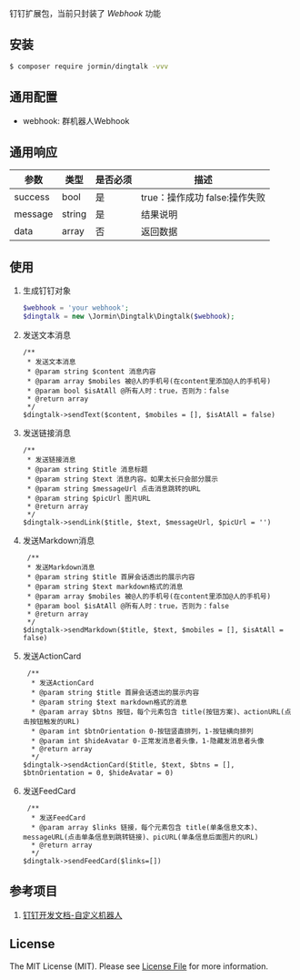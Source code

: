 钉钉扩展包，当前只封装了 *Webhook* 功能

## 安装

``` bash
$ composer require jormin/dingtalk -vvv
```

## 通用配置

 - webhook: 群机器人Webhook

## 通用响应

| 参数  | 类型  | 是否必须  | 描述  |
| ------------ | ------------ | ------------ | ------------ |
| success| bool | 是 | true：操作成功 false:操作失败 |
| message | string | 是 | 结果说明 |
| data | array | 否 | 返回数据 |


## 使用

1. 生成钉钉对象

    ``` php
    $webhook = 'your webhook';
    $dingtalk = new \Jormin\Dingtalk\Dingtalk($webhook);
    ```

2. 发送文本消息

    ```
    /**
     * 发送文本消息
     * @param string $content 消息内容
     * @param array $mobiles 被@人的手机号(在content里添加@人的手机号)
     * @param bool $isAtAll @所有人时：true，否则为：false
     * @return array
     */
    $dingtalk->sendText($content, $mobiles = [], $isAtAll = false)
    ```

3. 发送链接消息

    ```
    /**
     * 发送链接消息
     * @param string $title 消息标题
     * @param string $text 消息内容。如果太长只会部分展示
     * @param string $messageUrl 点击消息跳转的URL
     * @param string $picUrl 图片URL
     * @return array
     */
    $dingtalk->sendLink($title, $text, $messageUrl, $picUrl = '')
    ```

4. 发送Markdown消息

    ```
     /**
     * 发送Markdown消息
     * @param string $title 首屏会话透出的展示内容
     * @param string $text markdown格式的消息
     * @param array $mobiles 被@人的手机号(在content里添加@人的手机号)
     * @param bool $isAtAll @所有人时：true，否则为：false
     * @return array
     */
    $dingtalk->sendMarkdown($title, $text, $mobiles = [], $isAtAll = false)
    ```

5. 发送ActionCard

    ```
     /**
      * 发送ActionCard
      * @param string $title 首屏会话透出的展示内容
      * @param string $text markdown格式的消息
      * @param array $btns 按钮，每个元素包含 title(按钮方案)、actionURL(点击按钮触发的URL)
      * @param int $btnOrientation 0-按钮竖直排列，1-按钮横向排列
      * @param int $hideAvatar 0-正常发消息者头像，1-隐藏发消息者头像
      * @return array
      */
    $dingtalk->sendActionCard($title, $text, $btns = [], $btnOrientation = 0, $hideAvatar = 0)
    ```

6. 发送FeedCard

    ```
     /**
      * 发送FeedCard
      * @param array $links 链接，每个元素包含 title(单条信息文本)、messageURL(点击单条信息到跳转链接)、picURL(单条信息后面图片的URL)
      * @return array
      */
    $dingtalk->sendFeedCard($links=[])
    ```

## 参考项目

1. [钉钉开发文档-自定义机器人](https://open-doc.dingtalk.com/microapp/serverapi2/qf2nxq)

## License

The MIT License (MIT). Please see [License File](LICENSE.md) for more information.
